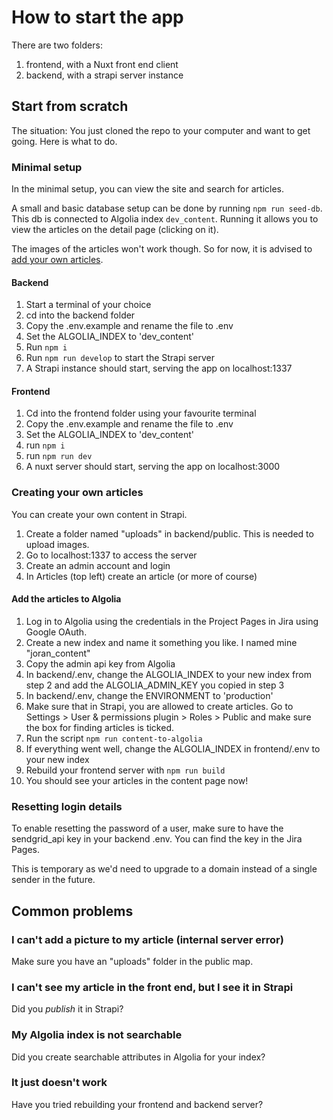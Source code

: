 # How to start the app

There are two folders:

1. frontend, with a Nuxt front end client
2. backend, with a strapi server instance

## Start from scratch

The situation: You just cloned the repo to your computer and want to get going. Here is what to do.

### Minimal setup

In the minimal setup, you can view the site and search for articles.

A small and basic database setup can be done by running `npm run seed-db`. This db is connected to Algolia index `dev_content`. Running it allows you to view the articles on the detail page (clicking on it).

The images of the articles won't work though. So for now, it is advised to [add your own articles](creating-your-own-articles).

#### Backend

1. Start a terminal of your choice
2. cd into the backend folder
3. Copy the .env.example and rename the file to .env
4. Set the ALGOLIA_INDEX to 'dev_content'
5. Run `npm i`
6. Run `npm run develop` to start the Strapi server
7. A Strapi instance should start, serving the app on localhost:1337

#### Frontend

1. Cd into the frontend folder using your favourite terminal
2. Copy the .env.example and rename the file to .env
3. Set the ALGOLIA_INDEX to 'dev_content'
4. run `npm i`
5. run `npm run dev`
6. A nuxt server should start, serving the app on localhost:3000

### Creating your own articles

You can create your own content in Strapi.

1. Create a folder named "uploads" in backend/public. This is needed to upload images.
2. Go to localhost:1337 to access the server
3. Create an admin account and login
4. In Articles (top left) create an article (or more of course)

#### Add the articles to Algolia

1. Log in to Algolia using the credentials in the Project Pages in Jira using Google OAuth.
2. Create a new index and name it something you like. I named mine "joran_content"
3. Copy the admin api key from Algolia
4. In backend/.env, change the ALGOLIA_INDEX to your new index from step 2 and add the ALGOLIA_ADMIN_KEY you copied in step 3
5. In backend/.env, change the ENVIRONMENT to 'production'
6. Make sure that in Strapi, you are allowed to create articles. Go to Settings > User & permissions plugin > Roles > Public and make sure the box for finding articles is ticked.
7. Run the script `npm run content-to-algolia`
8. If everything went well, change the ALGOLIA_INDEX in frontend/.env to your new index
9. Rebuild your frontend server with `npm run build`
10. You should see your articles in the content page now!

### Resetting login details

To enable resetting the password of a user, make sure to have the sendgrid_api key in your backend .env. You can find the key in the Jira Pages.

This is temporary as we'd need to upgrade to a domain instead of a single sender in the future.

## Common problems

### I can't add a picture to my article (internal server error)

Make sure you have an "uploads" folder in the public map.

### I can't see my article in the front end, but I see it in Strapi

Did you _publish_ it in Strapi?

### My Algolia index is not searchable

Did you create searchable attributes in Algolia for your index?

### It just doesn't work

Have you tried rebuilding your frontend and backend server?
